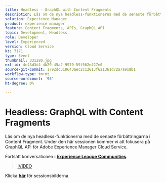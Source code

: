 ```yaml
---
title: Headless - GraphQL with Content Fragments
description: Läs om de nya headless-funktionerna med de senaste förbättringarna i Content Fragment. Under den här sessionen kommer vi att fokusera på GraphQL API för Adobe Experience Manager Cloud Service. Den här sessionen skapades som en del av Adobe Developers Live Content Event.
solution: Experience Manager
product: experience manager
feature: Content Fragments, APIs, GraphQL API
topic: Development, Headless
role: Developer
level: Experienced
version: Cloud Service
kt: 7171
type: Event
thumbnail: 331280.jpg
exl-id: 4e43d3d4-db29-45a2-9979-59f562e427e0
source-git-commit: 1792dc318643aec2c12613f621361d72a7a918b1
workflow-type: tm+mt
source-wordcount: '93'
ht-degree: 0%

---
```


# Headless: GraphQL with Content Fragments

Läs om de nya headless-funktionerna med de senaste förbättringarna i Content Fragment. Under den här sessionen kommer vi att fokusera på GraphQL API för Adobe Experience Manager Cloud Service.

Fortsätt konversationen i **[Experience League Communities](https://adobe.ly/36Yd3v6)**.

>[!VIDEO](https://video.tv.adobe.com/v/331280/?quality=12&learn=on&hidetitle=true)

Klicka **[här](/help/adobe-developers-live/assets/headless-graphql-content-fragments.pdf)** för sessionsbilderna.
